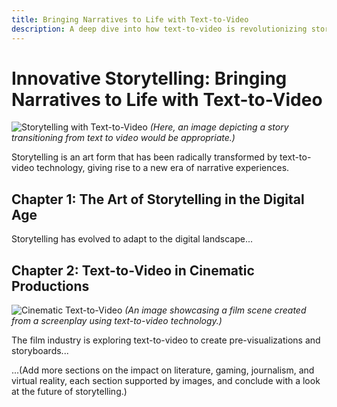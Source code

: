 ```yaml
---
title: Bringing Narratives to Life with Text-to-Video
description: A deep dive into how text-to-video is revolutionizing storytelling across industries.
---
```


# Innovative Storytelling: Bringing Narratives to Life with Text-to-Video

![Storytelling with Text-to-Video](image-link-5.jpg) *(Here, an image depicting a story transitioning from text to video would be appropriate.)*

Storytelling is an art form that has been radically transformed by text-to-video technology, giving rise to a new era of narrative experiences.

## Chapter 1: The Art of Storytelling in the Digital Age

Storytelling has evolved to adapt to the digital landscape...

## Chapter 2: Text-to-Video in Cinematic Productions

![Cinematic Text-to-Video](image-link-6.jpg) *(An image showcasing a film scene created from a screenplay using text-to-video technology.)*

The film industry is exploring text-to-video to create pre-visualizations and storyboards...

...(Add more sections on the impact on literature, gaming, journalism, and virtual reality, each section supported by images, and conclude with a look at the future of storytelling.)

